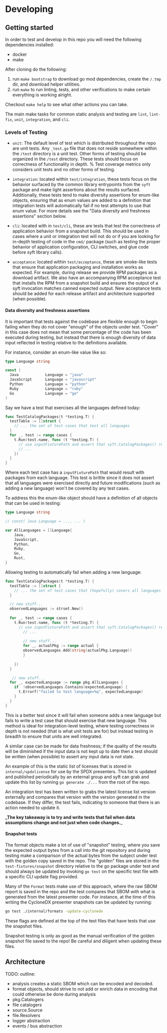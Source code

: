 # Developing

## Getting started

In order to test and develop in this repo you will need the following dependencies installed:
- docker
- make

After cloning do the following:
1. run `make bootstrap` to download go mod dependencies, create the `/.tmp` dir, and download helper utilities.
2. run `make` to run linting, tests, and other verifications to make certain everything is working alright.

Checkout `make help` to see what other actions you can take.

The main make tasks for common static analysis and testing are `lint`, `lint-fix`, `unit`, `integration`, and `cli`.

### Levels of Testing

- `unit`: The default level of test which is distributed throughout the repo are unit tests. Any `_test.go` file that 
  does not reside somewhere within the `/test` directory is a unit test. Other forms of testing should be organized in 
  the `/test` directory. These tests should focus on correctness of functionality in depth. % Test coverage metrics 
  only considers unit tests and no other forms of testing.

- `integration`: located within `test/integration`, these tests focus on the behavior surfaced by the common library 
  entrypoints from the `syft` package and make light assertions about the results surfaced. Additionally, these tests
  tend to make diversity assertions for enum-like objects, ensuring that as enum values are added to a definition
  that integration tests will automatically fail if no test attempts to use that enum value. For more details see 
  the "Data diversity and freshness assertions" section below.

- `cli`: located with in `test/cli`, these are tests that test the correctness of application behavior from a 
  snapshot build. This should be used in cases where a unit or integration test will not do or if you are looking
  for in-depth testing of code in the `cmd/` package (such as testing the proper behavior of application configuration,
  CLI switches, and glue code before syft library calls).

- `acceptance`: located within `test/acceptance`, these are smoke-like tests that ensure that application packaging
  and installation works as expected. For example, during release we provide RPM packages as a download artifact. We 
  also have an accompanying RPM acceptance test that installs the RPM from a snapshot build and ensures the output
  of a syft invocation matches canned expected output. New acceptance tests should be added for each release artifact
  and architecture supported (when possible).

#### Data diversity and freshness assertions

It is important that tests against the codebase are flexible enough to begin failing when they do not cover "enough"
of the objects under test. "Cover" in this case does not mean that some percentage of the code has been executed 
during testing, but instead that there is enough diversity of data input reflected in testing relative to the
definitions available.

For instance, consider an enum-like value like so:
```go
type Language string

const (
  Java            Language = "java"
  JavaScript      Language = "javascript"
  Python          Language = "python"
  Ruby            Language = "ruby"
  Go              Language = "go"
)
```

Say we have a test that exercises all the languages defined today:

```go
func TestCatalogPackages(t *testing.T) {
  testTable := []struct {
    // ... the set of test cases that test all languages
  }
  for _, test := range cases {
    t.Run(test.name, func (t *testing.T) {
      // use inputFixturePath and assert that syft.CatalogPackages() returns the set of expected Package objects
      // ...
    })
  }
}
```

Where each test case has a `inputFixturePath` that would result with packages from each language. This test is
brittle since it does not assert that all languages were exercised directly and future modifications (such as 
adding a new language) won't be covered by any test cases.

To address this the enum-like object should have a definition of all objects that can be used in testing:

```go
type Language string

// const( Java Language = ..., ... )

var AllLanguages = []Language{
	Java,
	JavaScript,
	Python,
	Ruby,
	Go,
	Rust,
}
```

Allowing testing to automatically fail when adding a new language:

```go
func TestCatalogPackages(t *testing.T) {
  testTable := []struct {
  	// ... the set of test cases that (hopefully) covers all languages
  }

  // new stuff...
  observedLanguages := strset.New()
  
  for _, test := range cases {
    t.Run(test.name, func (t *testing.T) {
      // use inputFixturePath and assert that syft.CatalogPackages() returns the set of expected Package objects
    	// ...
    	
    	// new stuff...
    	for _, actualPkg := range actual {
        observedLanguages.Add(string(actualPkg.Language))
    	}
    	
    })
  }

   // new stuff...
  for _, expectedLanguage := range pkg.AllLanguages {
    if 	!observedLanguages.Contains(expectedLanguage) {
      t.Errorf("failed to test language=%q", expectedLanguage)	
    }
  }
}
```

This is a better test since it will fail when someone adds a new language but fails to write a test case that should
exercise that new language. This method is ideal for integration-level testing, where testing correctness in depth 
is not needed (that is what unit tests are for) but instead testing in breadth to ensure that units are well integrated.

A similar case can be made for data freshness; if the quality of the results will be diminished if the input data
is not kept up to date then a test should be written (when possible) to assert any input data is not stale.

An example of this is the static list of licenses that is stored in `internal/spdxlicense` for use by the SPDX 
presenters. This list is updated and published periodically by an external group and syft can grab and update this
list by running `go generate ./...` from the root of the repo.

An integration test has been written to grabs the latest license list version externally and compares that version
with the version generated in the codebase. If they differ, the test fails, indicating to someone that there is an
action needed to update it.

**_The key takeaway is to try and write tests that fail when data assumptions change and not just when code changes.**_

#### Snapshot tests

The format objects make a lot of use of "snapshot" testing, where you save the expected output bytes from a call into the
git repository and during testing make a comparison of the actual bytes from the subject under test with the golden
copy saved in the repo. The "golden" files are stored in the `test-fixtures/snapshot` directory relative to the go 
package under test and should always be updated by invoking `go test` on the specific test file with a specific CLI 
update flag provided.

Many of the `Format` tests make use of this approach, where the raw SBOM report is saved in the repo and the test 
compares that SBOM with what is generated from the latest presenter code. For instance, at the time of this writing 
the CycloneDX presenter snapshots can be updated by running:

```bash
go test ./internal/formats -update-cyclonedx
```

These flags are defined at the top of the test files that have tests that use the snapshot files.

Snapshot testing is only as good as the manual verification of the golden snapshot file saved to the repo! Be careful 
and diligent when updating these files.

## Architecture

TODO: outline:
- analysis creates a static SBOM which can be encoded and decoded.
- format objects, should strive to not add or enrich data in encoding that could otherwise be done during analysis
- pkg.Catalogers
- file catalogers
- source.Source
- file.Resolvers
- logger abstraction 
- events / bus abstraction 